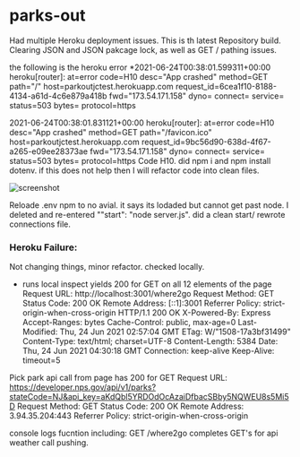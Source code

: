 # parks-out
Had multiple Heroku deployment issues.  This is th latest Repository build.  Clearing JSON and JSON pakcage lock, as well as GET / pathing issues.

the following is the heroku error
  *2021-06-24T00:38:01.599311+00:00 
heroku[router]: 
  at=error 
  code=H10 
  desc="App crashed" 
  method=GET 
  path="/" 
  host=parkoutjctest.herokuapp.com request_id=6cea1f10-8188-4134-a61d-4c6e879a418b 
  fwd="173.54.171.158" 
  dyno= connect= service= status=503 bytes= protocol=https
  
2021-06-24T00:38:01.831121+00:00 
heroku[router]: 
  at=error 
  code=H10 
  desc="App crashed" 
  method=GET 
  path="/favicon.ico" 
  host=parkoutjctest.herokuapp.com request_id=9bc56d90-638d-4f67-a265-e09ee28373ae 
  fwd="173.54.171.158" 
  dyno= connect= service= status=503 bytes= protocol=https
Code H10.  did npm i and  npm install dotenv.  if this does not help then I will refactor code into clean files.

![screenshot](./public/img/error1Heroku.png)

Reloade .env npm to no avial.  it says its lodaded but cannot get past node.  I deleted and re-entered ""start": "node server.js".  did a clean start/ rewrote connections file.

### Heroku Failure:

Not changing things, minor refactor.  checked locally.
  * runs local inspect yields 200 for GET on all 12 elements of the page
      Request URL: http://localhost:3001/where2go
Request Method: GET
Status Code: 200 OK
Remote Address: [::1]:3001
Referrer Policy: strict-origin-when-cross-origin
HTTP/1.1 200 OK
X-Powered-By: Express
Accept-Ranges: bytes
Cache-Control: public, max-age=0
Last-Modified: Thu, 24 Jun 2021 02:57:04 GMT
ETag: W/"1508-17a3bf31499"
Content-Type: text/html; charset=UTF-8
Content-Length: 5384
Date: Thu, 24 Jun 2021 04:30:18 GMT
Connection: keep-alive
Keep-Alive: timeout=5

Pick park api call from page has 200 for GET
Request URL: https://developer.nps.gov/api/v1/parks?stateCode=NJ&api_key=aKdQbl5YRDOdOcAzaiDfbacSBby5NQWEU8s5Mi5D
Request Method: GET
Status Code: 200 OK
Remote Address: 3.94.35.204:443
Referrer Policy: strict-origin-when-cross-origin

console logs fucntion including: GET /where2go
completes GET's for api weather call
pushing.